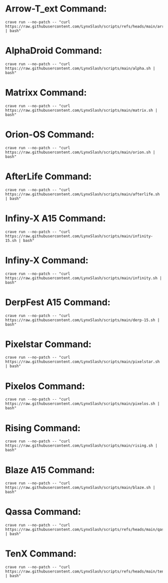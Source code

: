 # Arrow-T_ext Command:
```
crave run --no-patch -- "curl https://raw.githubusercontent.com/LynxSlash/scripts/refs/heads/main/arrow.sh | bash"
```
# AlphaDroid Command:
```
crave run --no-patch -- "curl https://raw.githubusercontent.com/LynxSlash/scripts/main/alpha.sh | bash"
```
# Matrixx Command:
```
crave run --no-patch -- "curl https://raw.githubusercontent.com/LynxSlash/scripts/main/matrix.sh | bash"
```
# Orion-OS Command:
```
crave run --no-patch -- "curl https://raw.githubusercontent.com/LynxSlash/scripts/main/orion.sh | bash"
```
# AfterLife Command:
```
crave run --no-patch -- "curl https://raw.githubusercontent.com/LynxSlash/scripts/main/afterlife.sh | bash"
```
# Infiny-X A15 Command:
```
crave run --no-patch -- "curl https://raw.githubusercontent.com/LynxSlash/scripts/main/infinity-15.sh | bash"
```
# Infiny-X Command:
```
crave run --no-patch -- "curl https://raw.githubusercontent.com/LynxSlash/scripts/main/infinity.sh | bash"
```
# DerpFest A15 Command:
```
crave run --no-patch -- "curl https://raw.githubusercontent.com/LynxSlash/scripts/main/derp-15.sh | bash"
```
# Pixelstar Command:
```
crave run --no-patch -- "curl https://raw.githubusercontent.com/LynxSlash/scripts/main/pixelstar.sh | bash"
```
# Pixelos Command:
```
crave run --no-patch -- "curl https://raw.githubusercontent.com/LynxSlash/scripts/main/pixelos.sh | bash"
```
# Rising Command:
```
crave run --no-patch -- "curl https://raw.githubusercontent.com/LynxSlash/scripts/main/rising.sh | bash"
```
# Blaze A15 Command:
```
crave run --no-patch -- "curl https://raw.githubusercontent.com/LynxSlash/scripts/main/blaze.sh | bash"
```
# Qassa Command:
```
crave run --no-patch -- "curl https://raw.githubusercontent.com/LynxSlash/scripts/refs/heads/main/qassa.sh | bash"
```
# TenX Command:
```
crave run --no-patch -- "curl https://raw.githubusercontent.com/LynxSlash/scripts/refs/heads/main/tenx.sh | bash"
```
